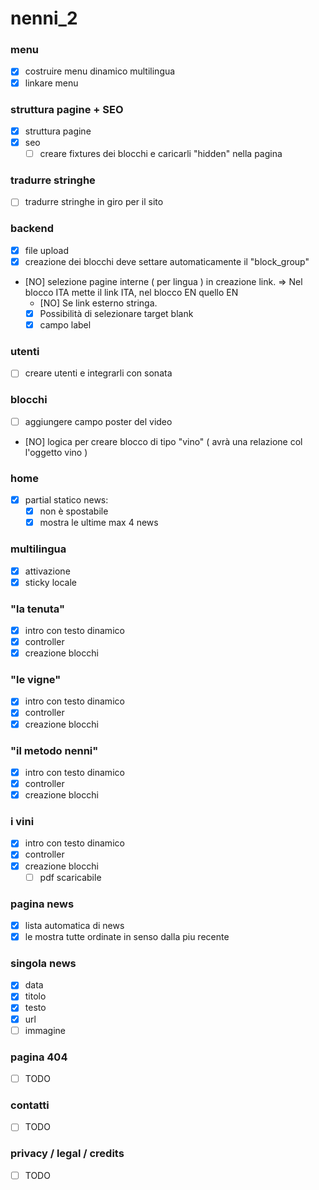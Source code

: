 nenni_2
=======

### menu
- [x] costruire menu dinamico multilingua
- [x] linkare menu

### struttura pagine + SEO
- [x] struttura pagine
- [x] seo
    - [ ] creare fixtures dei blocchi e caricarli "hidden" nella pagina

### tradurre stringhe
- [ ] tradurre stringhe in giro per il sito

### backend
- [x] file upload
- [x] creazione dei blocchi deve settare automaticamente il "block_group"
- [NO] selezione pagine interne ( per lingua ) in creazione link. => Nel blocco ITA mette il link ITA, nel blocco EN quello EN 
    - [NO] Se link esterno stringa. 
    - [x] Possibilità di selezionare target blank
    - [x] campo label

### utenti
- [ ] creare utenti e integrarli con sonata

### blocchi
- [ ] aggiungere campo poster del video
- [NO] logica per creare blocco di tipo "vino" ( avrà una relazione col l'oggetto vino )

### home
- [x] partial statico news:
    - [x] non è spostabile
    - [x] mostra le ultime max 4 news

### multilingua
- [x] attivazione 
- [x] sticky locale
 
### "la tenuta"
- [x] intro con testo dinamico
- [x] controller
- [x] creazione blocchi

### "le vigne"
- [x] intro con testo dinamico
- [x] controller
- [x] creazione blocchi 

### "il metodo nenni"
- [x] intro con testo dinamico
- [x] controller
- [x] creazione blocchi 

### i vini
- [x] intro con testo dinamico
- [x] controller
- [x] creazione blocchi
    - [ ] pdf scaricabile

### pagina news
- [x] lista automatica di news
- [x] le mostra tutte ordinate in senso dalla piu recente
 
### singola news
- [x] data
- [x] titolo
- [x] testo
- [x] url
- [ ] immagine

### pagina 404
- [ ] TODO

### contatti
- [ ] TODO
   
### privacy / legal / credits   
- [ ] TODO